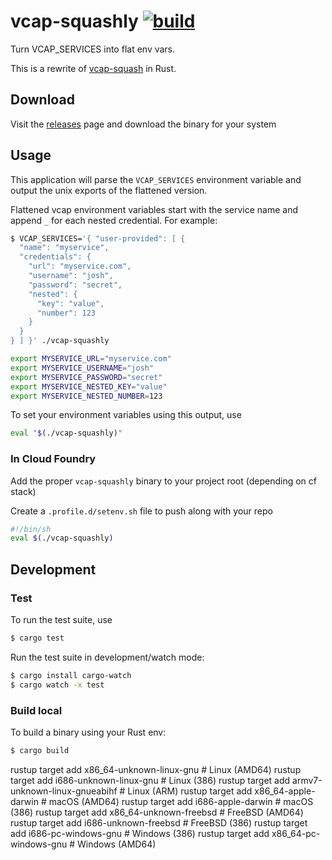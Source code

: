 # vcap-squashly [![build](https://github.com/booooza/vcap-squashly/actions/workflows/rust.yml/badge.svg)](https://github.com/booooza/vcap-squashly/actions/workflows/rust.yml)
Turn VCAP_SERVICES into flat env vars.

This is a rewrite of [vcap-squash](https://github.com/cloudfoundry-community/vcap-squash/tree/master) in Rust.

## Download
Visit the [releases](https://github.com/booooza/vcap-squashly/releases/latest) page
and download the binary for your system

## Usage
This application will parse the `VCAP_SERVICES` environment variable and output the unix exports of the flattened version.

Flattened vcap environment variables start with the service name and append `_` for each nested credential.
For example:
```sh
$ VCAP_SERVICES='{ "user-provided": [ {
  "name": "myservice",
  "credentials": {
    "url": "myservice.com",
    "username": "josh",
    "password": "secret",
    "nested": {
      "key": "value",
      "number": 123
    }
  }
} ] }' ./vcap-squashly

export MYSERVICE_URL="myservice.com"
export MYSERVICE_USERNAME="josh"
export MYSERVICE_PASSWORD="secret"
export MYSERVICE_NESTED_KEY="value"
export MYSERVICE_NESTED_NUMBER=123
```

To set your environment variables using this output, use
```sh
eval "$(./vcap-squashly)"
```

### In Cloud Foundry
Add the proper `vcap-squashly` binary to your project root (depending on cf stack)

Create a `.profile.d/setenv.sh` file to push along with your repo
```sh
#!/bin/sh
eval $(./vcap-squashly)
```

## Development

### Test
To run the test suite, use
```sh
$ cargo test
```

Run the test suite in development/watch mode:
```sh
$ cargo install cargo-watch
$ cargo watch -x test
```

### Build local
To build a binary using your Rust env:
```sh
$ cargo build
```

rustup target add x86_64-unknown-linux-gnu  # Linux (AMD64)
rustup target add i686-unknown-linux-gnu    # Linux (386)
rustup target add armv7-unknown-linux-gnueabihf  # Linux (ARM)
rustup target add x86_64-apple-darwin       # macOS (AMD64)
rustup target add i686-apple-darwin         # macOS (386)
rustup target add x86_64-unknown-freebsd    # FreeBSD (AMD64)
rustup target add i686-unknown-freebsd      # FreeBSD (386)
rustup target add i686-pc-windows-gnu       # Windows (386)
rustup target add x86_64-pc-windows-gnu     # Windows (AMD64)

